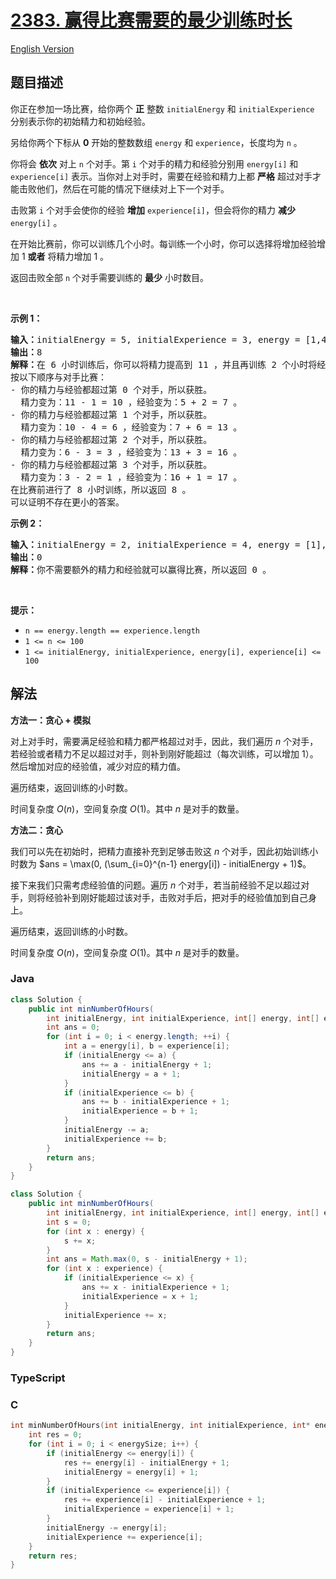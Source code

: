 # [2383. 赢得比赛需要的最少训练时长](https://leetcode.cn/problems/minimum-hours-of-training-to-win-a-competition)

[English Version](/solution/2300-2399/2383.Minimum%20Hours%20of%20Training%20to%20Win%20a%20Competition/README_EN.md)

## 题目描述

<!-- 这里写题目描述 -->

<p>你正在参加一场比赛，给你两个 <strong>正</strong> 整数 <code>initialEnergy</code> 和 <code>initialExperience</code> 分别表示你的初始精力和初始经验。</p>

<p>另给你两个下标从 <strong>0</strong> 开始的整数数组 <code>energy</code> 和 <code>experience</code>，长度均为 <code>n</code> 。</p>

<p>你将会 <strong>依次</strong> 对上 <code>n</code> 个对手。第 <code>i</code> 个对手的精力和经验分别用 <code>energy[i]</code> 和 <code>experience[i]</code> 表示。当你对上对手时，需要在经验和精力上都 <strong>严格</strong> 超过对手才能击败他们，然后在可能的情况下继续对上下一个对手。</p>

<p>击败第 <code>i</code> 个对手会使你的经验 <strong>增加</strong> <code>experience[i]</code>，但会将你的精力 <strong>减少</strong>&nbsp; <code>energy[i]</code> 。</p>

<p>在开始比赛前，你可以训练几个小时。每训练一个小时，你可以选择将增加经验增加 1 <strong>或者</strong> 将精力增加 1 。</p>

<p>返回击败全部 <code>n</code> 个对手需要训练的 <strong>最少</strong> 小时数目。</p>

<p>&nbsp;</p>

<p><strong>示例 1：</strong></p>

<pre><strong>输入：</strong>initialEnergy = 5, initialExperience = 3, energy = [1,4,3,2], experience = [2,6,3,1]
<strong>输出：</strong>8
<strong>解释：</strong>在 6 小时训练后，你可以将精力提高到 11 ，并且再训练 2 个小时将经验提高到 5 。
按以下顺序与对手比赛：
- 你的精力与经验都超过第 0 个对手，所以获胜。
  精力变为：11 - 1 = 10 ，经验变为：5 + 2 = 7 。
- 你的精力与经验都超过第 1 个对手，所以获胜。
  精力变为：10 - 4 = 6 ，经验变为：7 + 6 = 13 。
- 你的精力与经验都超过第 2 个对手，所以获胜。
  精力变为：6 - 3 = 3 ，经验变为：13 + 3 = 16 。
- 你的精力与经验都超过第 3 个对手，所以获胜。
  精力变为：3 - 2 = 1 ，经验变为：16 + 1 = 17 。
在比赛前进行了 8 小时训练，所以返回 8 。
可以证明不存在更小的答案。
</pre>

<p><strong>示例 2：</strong></p>

<pre><strong>输入：</strong>initialEnergy = 2, initialExperience = 4, energy = [1], experience = [3]
<strong>输出：</strong>0
<strong>解释：</strong>你不需要额外的精力和经验就可以赢得比赛，所以返回 0 。
</pre>

<p>&nbsp;</p>

<p><strong>提示：</strong></p>

<ul>
	<li><code>n == energy.length == experience.length</code></li>
	<li><code>1 &lt;= n &lt;= 100</code></li>
	<li><code>1 &lt;= initialEnergy, initialExperience, energy[i], experience[i] &lt;= 100</code></li>
</ul>

## 解法

**方法一：贪心 + 模拟**

对上对手时，需要满足经验和精力都严格超过对手，因此，我们遍历 $n$ 个对手，若经验或者精力不足以超过对手，则补到刚好能超过（每次训练，可以增加 $1$）。然后增加对应的经验值，减少对应的精力值。

遍历结束，返回训练的小时数。

时间复杂度 $O(n)$，空间复杂度 $O(1)$。其中 $n$ 是对手的数量。

**方法二：贪心**

我们可以先在初始时，把精力直接补充到足够击败这 $n$ 个对手，因此初始训练小时数为 $ans = \max(0, (\sum_{i=0}^{n-1} energy[i]) - initialEnergy + 1)$。

接下来我们只需考虑经验值的问题。遍历 $n$ 个对手，若当前经验不足以超过对手，则将经验补到刚好能超过该对手，击败对手后，把对手的经验值加到自己身上。

遍历结束，返回训练的小时数。

时间复杂度 $O(n)$，空间复杂度 $O(1)$。其中 $n$ 是对手的数量。

### **Java**

```java
class Solution {
    public int minNumberOfHours(
        int initialEnergy, int initialExperience, int[] energy, int[] experience) {
        int ans = 0;
        for (int i = 0; i < energy.length; ++i) {
            int a = energy[i], b = experience[i];
            if (initialEnergy <= a) {
                ans += a - initialEnergy + 1;
                initialEnergy = a + 1;
            }
            if (initialExperience <= b) {
                ans += b - initialExperience + 1;
                initialExperience = b + 1;
            }
            initialEnergy -= a;
            initialExperience += b;
        }
        return ans;
    }
}
```

```java
class Solution {
    public int minNumberOfHours(
        int initialEnergy, int initialExperience, int[] energy, int[] experience) {
        int s = 0;
        for (int x : energy) {
            s += x;
        }
        int ans = Math.max(0, s - initialEnergy + 1);
        for (int x : experience) {
            if (initialExperience <= x) {
                ans += x - initialExperience + 1;
                initialExperience = x + 1;
            }
            initialExperience += x;
        }
        return ans;
    }
}
```

### **TypeScript**

### **C**

```c
int minNumberOfHours(int initialEnergy, int initialExperience, int* energy, int energySize, int* experience, int experienceSize) {
    int res = 0;
    for (int i = 0; i < energySize; i++) {
        if (initialEnergy <= energy[i]) {
            res += energy[i] - initialEnergy + 1;
            initialEnergy = energy[i] + 1;
        }
        if (initialExperience <= experience[i]) {
            res += experience[i] - initialExperience + 1;
            initialExperience = experience[i] + 1;
        }
        initialEnergy -= energy[i];
        initialExperience += experience[i];
    }
    return res;
}
```
